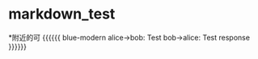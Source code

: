 markdown_test
=============

*附近的可
{{{{{{ blue-modern
  alice->bob: Test
  bob->alice: Test response
}}}}}}
